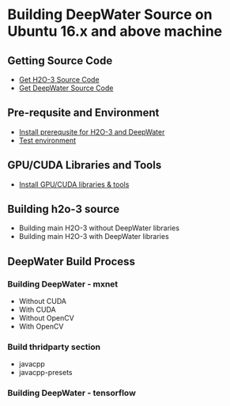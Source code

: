 # Building DeepWater Source on Ubuntu 16.x and above machine #

## Getting Source Code ##
 - [Get H2O-3 Source Code](https://github.com/Avkash/mldl/blob/master/pages/h2o_source.md)
 - [Get DeepWater Source Code](https://github.com/Avkash/mldl/blob/master/pages/h2o_source.md)

## Pre-requsite and Environment ##
 - [Install prerequsite for H2O-3 and DeepWater](https://github.com/Avkash/mldl/blob/master/pages/h2o_dw_prerequsite.md)
 - [Test environment](https://github.com/Avkash/mldl/blob/master/pages/h2o_test_environment.md)

## GPU/CUDA Libraries and Tools ##

 - [Install GPU/CUDA libraries & tools](https://github.com/Avkash/mldl/blob/master/pages/cuda_gpu.md)

## Building h2o-3 source ##
   - Building main H2O-3 without DeepWater libraries
   - Building main H2O-3 with DeepWater libraries

## DeepWater Build Process ##

### Building DeepWater - mxnet ###

   - Without CUDA 
   - With CUDA
   - Without OpenCV
   - With OpenCV 
   
### Build thridparty section ###
   - javacpp
   - javacpp-presets
   
### Building DeepWater - tensorflow ###

